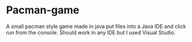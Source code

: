 # Pacman-game
A small pacman style game made in java 
put files into a Java IDE and click run from the console. Should work in any IDE but I used Visual Studio.
